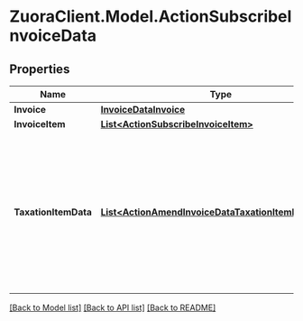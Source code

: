 # ZuoraClient.Model.ActionSubscribeInvoiceData

## Properties

Name | Type | Description | Notes
------------ | ------------- | ------------- | -------------
**Invoice** | [**InvoiceDataInvoice**](InvoiceDataInvoice.md) |  | [optional] 
**InvoiceItem** | [**List&lt;ActionSubscribeInvoiceItem&gt;**](ActionSubscribeInvoiceItem.md) |  | [optional] 
**TaxationItemData** | [**List&lt;ActionAmendInvoiceDataTaxationItemDataInner&gt;**](ActionAmendInvoiceDataTaxationItemDataInner.md) | List of taxation items.    **Note**: This field is only available if you set the &#x60;X-Zuora-WSDL-Version&#x60; request header to &#x60;120&#x60; or later.  | [optional] 

[[Back to Model list]](../README.md#documentation-for-models) [[Back to API list]](../README.md#documentation-for-api-endpoints) [[Back to README]](../README.md)

